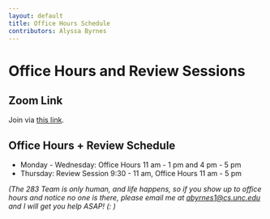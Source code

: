 ```yaml
---
layout: default
title: Office Hours Schedule
contributors: Alyssa Byrnes
---
```

# Office Hours and Review Sessions

## Zoom Link
Join via [this link](https://unc.zoom.us/j/97009190129).

## Office Hours + Review Schedule
* Monday - Wednesday: Office Hours 11 am - 1 pm and 4 pm - 5 pm
* Thursday: Review Session 9:30 - 11 am, Office Hours 11 am - 5 pm

*(The 283 Team is only human, and life happens, so if you show up to office hours and notice no one is there, please email me at abyrnes1@cs.unc.edu and I will get you help ASAP! (: )*